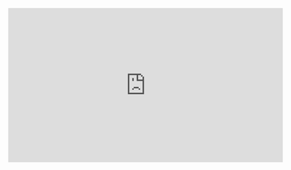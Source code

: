 <iframe width="560" height="315" src="https://www.youtube.com/embed/1xKhSlSVYMA" frameborder="0" allow="accelerometer; autoplay; clipboard-write; encrypted-media; gyroscope; picture-in-picture" allowfullscreen></iframe>